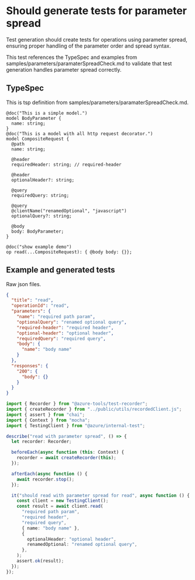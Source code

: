 # Should generate tests for parameter spread

Test generation should create tests for operations using parameter spread, ensuring proper handling of the parameter order and spread syntax.

This test references the TypeSpec and examples from samples/parameters/paramaterSpreadCheck.md to validate that test generation handles parameter spread correctly.

## TypeSpec

This is tsp definition from samples/parameters/paramaterSpreadCheck.md.

```tsp
@doc("This is a simple model.")
model BodyParameter {
  name: string;
}
@doc("This is a model with all http request decorator.")
model CompositeRequest {
  @path
  name: string;

  @header
  requiredHeader: string; // required-header

  @header
  optionalHeader?: string;

  @query
  requiredQuery: string;

  @query
  @clientName("renamedOptional", "javascript")
  optionalQuery?: string;

  @body
  body: BodyParameter;
}

@doc("show example demo")
op read(...CompositeRequest): { @body body: {}};
```

## Example and generated tests

Raw json files.

```json for read
{
  "title": "read",
  "operationId": "read",
  "parameters": {
    "name": "required path param",
    "optionalQuery": "renamed optional query",
    "required-header": "required header",
    "optional-header": "optional header",
    "requiredQuery": "required query",
    "body": {
      "name": "body name"
    }
  },
  "responses": {
    "200": {
      "body": {}
    }
  }
}
```

```ts tests readTest.spec.ts
import { Recorder } from "@azure-tools/test-recorder";
import { createRecorder } from "../public/utils/recordedClient.js";
import { assert } from "chai";
import { Context } from "mocha";
import { TestingClient } from "@azure/internal-test";

describe("read with parameter spread", () => {
  let recorder: Recorder;

  beforeEach(async function (this: Context) {
    recorder = await createRecorder(this);
  });

  afterEach(async function () {
    await recorder.stop();
  });

  it("should read with parameter spread for read", async function () {
    const client = new TestingClient();
    const result = await client.read(
      "required path param",
      "required header",
      "required query",
      { name: "body name" },
      {
        optionalHeader: "optional header",
        renamedOptional: "renamed optional query",
      },
    );
    assert.ok(result);
  });
});
